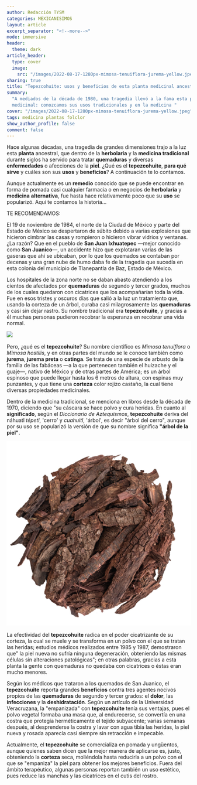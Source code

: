 ```yaml
---
author: Redacción TYSM
categories: MEXICANISIMOS
layout: article
excerpt_separator: "<!--more-->"
mode: immersive
header:
  theme: dark
article_header:
  type: cover
  image:
    src: "/images/2022-08-17-1280px-mimosa-tenuiflora-jurema-yellow.jpeg"
sharing: true
title: "Tepezcohuite: usos y beneficios de esta planta medicinal ancestral"
summary:
  "A mediados de la década de 1980, una tragedia llevó a la fama esta planta
  medicinal: conozcamos sus usos tradicionales y en la medicina "
cover: "/images/2022-08-17-1280px-mimosa-tenuiflora-jurema-yellow.jpeg"
tags: medicina plantas folclor
show_author_profile: false
comment: false
---
```


Hace algunas décadas, una tragedia de grandes dimensiones trajo a la luz esta **planta** ancestral, que dentro de la **herbolaria** y la **medicina tradicional** durante siglos ha servido para tratar **quemaduras** y diversas **enfermedades** o afecciones de la **piel**. ¿Qué es el **tepezcohuite**, **para qué sirve** y cuáles son sus **usos** y **beneficios**? A continuación te lo contamos.

Aunque actualmente es un **remedio** conocido que se puede encontrar en forma de pomada casi cualquier farmacia o en negocios de **herbolaria** y **medicina** **alternativa**, fue hasta hace relativamente poco que su **uso** se popularizó. Aquí te contamos la historia…

TE RECOMENDAMOS:

El 19 de noviembre de 1984, el norte de la Ciudad de México y parte del Estado de México se despertaron de súbito debido a varias explosiones que hicieron cimbrar las casas y rompieron o hicieron vibrar vidrios y ventanas. ¿La razón? Que en el pueblo de **San Juan Ixhuatepec** —mejor conocido como **San Juanico**—, un accidente hizo que explotaran varias de las gaseras que ahí se ubicaban, por lo que los quemados se contaban por decenas y una gran nube de humo daba fe de la tragedia que sucedía en esta colonia del municipio de Tlanepantla de Baz, Estado de México.

Los hospitales de la zona norte no se daban abasto atendiendo a los cientos de afectados por **quemaduras** de segundo y tercer grados, muchos de los cuales quedaron con cicatrices que los acompañarían toda la vida. Fue en esos tristes y oscuros días que salió a la luz un tratamiento que, usando la corteza de un árbol, curaba casi milagrosamente las **quemaduras** y casi sin dejar rastro. Su nombre tradicional era **tepezcohuite**, y gracias a él muchas personas pudieron recobrar la esperanza en recobrar una vida normal.

![](https://upload.wikimedia.org/wikipedia/commons/5/51/Mimosa_tenuiflora_%E2%80%94_Jo%C3%A3o_de_Deus_Medeiros_003.jpg)

Pero, ¿qué es el **tepezcohuite**? Su nombre científico es _Mimosa tenuiflora_ o _Mimosa hostilis_, y en otras partes del mundo se le conoce también como **jurema**, **jurema preta** o **catinga**. Se trata de una especie de arbusto de la familia de las fabáceas —a la que pertenecen también el huizache y el guaje—, nativo de México y de otras partes de América; es un árbol espinoso que puede llegar hasta los 6 metros de altura, con espinas muy punzantes, y que tiene una **corteza** color rojizo castaño, la cual tiene diversas propiedades medicinales.

Dentro de la medicina tradicional, se menciona en libros desde la década de 1970, diciendo que "su cáscara se hace polvo y cura heridas. En cuanto al **significado**, según el _Diccionario de Aztequismos_, **tepezcohuite** deriva del náhuatl _tépetl_, 'cerro' y _cuahuitl_, 'árbol', es decir "árbol del cerro", aunque por su uso se popularizó la versión de que su nombre significa **"árbol de la piel"**.

![](/images/2022-08-17-tepezcohuite-1024x1024.jpg)

La efectividad del **tepezcohuite** radica en el poder cicatrizante de su corteza, la cual se muele y se transforma en un polvo con el que se tratan las heridas; estudios médicos realizados entre 1985 y 1987, demostraron que" la piel nueva no sufría ninguna degeneración, obteniendo las mismas células sin alteraciones patológicas"; en otras palabras, gracias a esta planta la gente con quemaduras no quedaba con cicatrices o éstas eran mucho menores.

Según los médicos que trataron a los quemados de San Juanico, el **tepezcohuite** reporta grandes **beneficios** contra tres agentes nocivos propios de las **quemaduras** de segundo y tercer grados: el **dolor**, las **infecciones** y la **deshidratación**. Según un artículo de la Universidad Veracruzana, la "empanizada" con **tepezcohuite** tenía sus ventajas, pues el polvo vegetal formaba una masa que, al endurecerse, se convertía en una costra que protegía herméticamente el tejido subyacente; varias semanas después, al desprenderse la costra y lavar con agua tibia las heridas, la piel nueva y rosada aparecía casi siempre sin retracción e impecable.

Actualmente, el **tepezcohuite** se comercializa en pomada y ungüentos, aunque quienes saben dicen que la mejor manera de aplicarse es, justo, obteniendo la **corteza** seca, moliéndola hasta reducirla a un polvo con el que se "empaniza" la piel para obtener los mejores beneficios. Fuera del ámbito terapéutico, algunas personas reportan también un uso estético, pues reduce las manchas y las cicatrices en el cutis del rostro.
